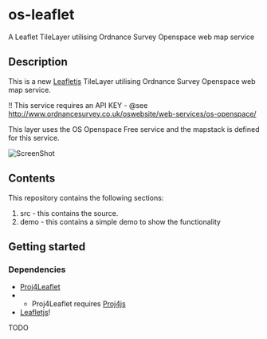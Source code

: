 os-leaflet
==========

A Leaflet TileLayer utilising Ordnance Survey Openspace web map service

## Description

This is a new [Leafletjs](http://leafletjs.com/) TileLayer utilising Ordnance Survey Openspace web map service.

!! This service requires an API KEY - @see http://www.ordnancesurvey.co.uk/oswebsite/web-services/os-openspace/

This layer uses the OS Openspace Free service and the mapstack is defined for this service.

![ScreenShot](https://github.com/rob-murray/os-leaflet/raw/master/screenshot.png "Screenshot of demo app")

## Contents

This repository contains the following sections:

1. src - this contains the source.
2. demo - this contains a simple demo to show the functionality

## Getting started

### Dependencies

* [Proj4Leaflet](https://github.com/kartena/Proj4Leaflet)
* * Proj4Leaflet requires [Proj4js](http://trac.osgeo.org/proj4js/)
* [Leafletjs](http://leafletjs.com/)!

TODO

